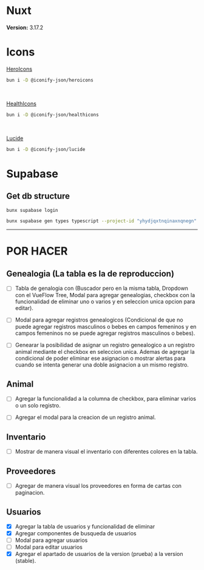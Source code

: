# Nuxt

**Version:** 3.17.2

# Icons

[HeroIcons](https://icon-sets.iconify.design/heroicons/)

```bash
bun i -D @iconify-json/heroicons
```

<br>

[HealthIcons](https://icon-sets.iconify.design/healthicons/)

```bash
bun i -D @iconify-json/healthicons
```

<br>

[Lucide](https://icon-sets.iconify.design/lucide/)

```bash
bun i -D @iconify-json/lucide
```

# Supabase

## Get db structure

```bash
bunx supabase login
```

```bash
bunx supabase gen types typescript --project-id "yhydjqxtnqinaxnqnegn" --schema public > types/supabase.ts
```

---

# POR HACER

## Genealogia (La tabla es la de reproduccion)

- [ ] Tabla de genalogia con (Buscador pero en la misma tabla, Dropdown con el VueFlow Tree, Modal para agregar genealogias, checkbox con la funcionalidad de eliminar uno o varios y en seleccion unica opcion para editar).

- [ ] Modal para agregar registros genealogicos (Condicional de que no puede agregar registros masculinos o bebes en campos femeninos y en campos femeninos no se puede agregar registros masculinos o bebes).

- [ ] Genearar la posibilidad de asignar un registro genealogico a un registro animal mediante el checkbox en seleccion unica. Ademas de agregar la condicional de poder eliminar ese asignacion o mostrar alertas para cuando se intenta generar una doble asignacion a un mismo registro.

## Animal

- [ ] Agregar la funcionalidad a la columna de checkbox, para eliminar varios o un solo registro.

- [ ] Agregar el modal para la creacion de un registro animal.

## Inventario

- [ ] Mostrar de manera visual el inventario con diferentes colores en la tabla.

## Proveedores

- [ ] Agregar de manera visual los proveedores en forma de cartas con paginacion.

## Usuarios

- [X] Agregar la tabla de usuarios y funcionalidad de eliminar
- [X] Agregar componentes de busqueda de usuarios
- [ ] Modal para agregar usuarios
- [ ] Modal para editar usuarios
- [X] Agregar el apartado de usuarios de la version (prueba) a la version (stable).

